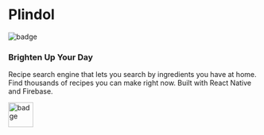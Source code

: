 # Plindol
<img src="https://img.shields.io/badge/License-MIT-blue.svg" alt="badge">

### Brighten Up Your Day

Recipe search engine that lets you search by ingredients you have at home. Find thousands of recipes you can make right now. Built with React Native and Firebase.

<a href="https://play.google.com/store/apps/details?id=com.usfslk.plindol" target='_blank' >
<img src="https://cdn-images-1.medium.com/max/1600/1*EiZrcN_DIapbZaxutxbZRA.png" alt="badge" height='50px'>
</a>